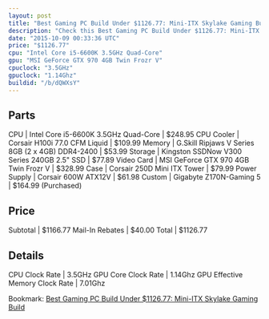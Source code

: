 ```yaml
---
layout: post
title: "Best Gaming PC Build Under $1126.77: Mini-ITX Skylake Gaming Build"
description: "Check this Best Gaming PC Build Under $1126.77: Mini-ITX Skylake Gaming Build. CPU: Intel Core i5-6600K 3.5GHz Quad-Core, CPU Cooler: Corsair H100i 77.0 CFM Liquid, Memory"
date: "2015-10-09 00:33:36 UTC"
price: "$1126.77"
cpu: "Intel Core i5-6600K 3.5GHz Quad-Core"
gpu: "MSI GeForce GTX 970 4GB Twin Frozr V"
cpuclock: "3.5GHz"
gpuclock: "1.14Ghz"
buildid: "/b/dQWXsY"
---
```


## Parts

CPU | Intel Core i5-6600K 3.5GHz Quad-Core | $248.95
CPU Cooler | Corsair H100i 77.0 CFM Liquid | $109.99
Memory | G.Skill Ripjaws V Series 8GB (2 x 4GB) DDR4-2400 | $53.99
Storage | Kingston SSDNow V300 Series 240GB 2.5" SSD | $77.89
Video Card | MSI GeForce GTX 970 4GB Twin Frozr V | $328.99
Case | Corsair 250D Mini ITX Tower | $79.99
Power Supply | Corsair 600W ATX12V | $61.98
Custom | Gigabyte Z170N-Gaming 5 | $164.99 (Purchased)

## Price

Subtotal | $1166.77
Mail-In Rebates | $40.00
Total | $1126.77

## Details

CPU Clock Rate | 3.5GHz
GPU Core Clock Rate | 1.14Ghz
GPU Effective Memory Clock Rate | 7.01Ghz

Bookmark: [Best Gaming PC Build Under $1126.77: Mini-ITX Skylake Gaming Build](http://pcbuilders.github.io/2015/10/09/best-gaming-pc-build-under-1126-dollars-dot-77-mini-itx-skylake-gaming-build/)